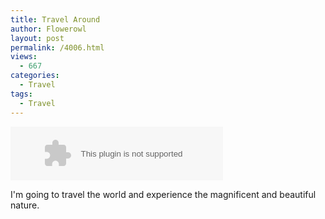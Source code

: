 ```yaml
---
title: Travel Around
author: Flowerowl
layout: post
permalink: /4006.html
views:
  - 667
categories:
  - Travel
tags:
  - Travel
---
```


<embed src="http://music.163.com/style/swf/widget.swf?sid=4236689&type=2&auto=0&width=320&height=66" width="340" height="86"  allowNetworking="all"></embed>

I'm going to travel the world and experience the magnificent and beautiful nature.


